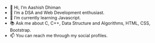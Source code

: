 - 👋 Hi, I’m Aashish Dhiman
- 👀 I’m a DSA and Web Development enthusiast.
- 🌱 I’m currently learning Javascript.
- 📚 Ask me about C, C++, Data Structure and Algorithms, HTML, CSS, Bootstrap.
- 📫 You can reach me through my social profiles.

<!---
aashish-dhiman/aashish-dhiman is a ✨ special ✨ repository because its `README.md` (this file) appears on your GitHub profile.
You can click the Preview link to take a look at your changes.
--->
